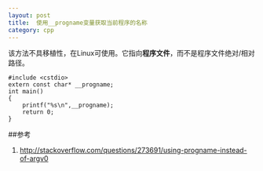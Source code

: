 ```yaml
---
layout: post
title:  使用__progname变量获取当前程序的名称
category: cpp
---
```


该方法不具移植性，在Linux可使用。它指向**程序文件**，而不是程序文件绝对/相对路径。

	#include <cstdio>
	extern const char* __progname;
	int main()
	{
		printf("%s\n",__progname);
		return 0;
	}

##参考
1. <http://stackoverflow.com/questions/273691/using-progname-instead-of-argv0>